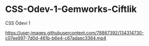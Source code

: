 # CSS-Odev-1-Gemworks-Ciftlik
CSS Ödevi 1


https://user-images.githubusercontent.com/78867392/134314730-c07ee997-7d0d-461b-b6e4-c67adaec3364.mp4
